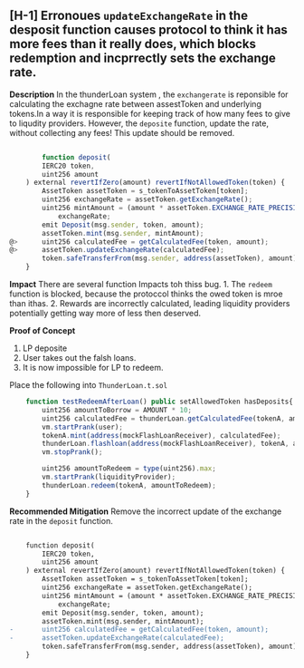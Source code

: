 <!-- @format -->

## [H-1] Erronoues `updateExchangeRate` in the desposit function causes protocol to think it has more fees than it really does, which blocks redemption and incprrectly sets the exchange rate.

**Description** In the thunderLoan system , the `exchangerate` is reponsible for calculating the exchagne rate between assestToken and underlying tokens.In a way it is responsible for keeping track of how many fees to give to liqudity providers.
However, the `deposite` function, update the rate, without collecting any fees! This update should be removed.

```Javascript

        function deposit(
        IERC20 token,
        uint256 amount
    ) external revertIfZero(amount) revertIfNotAllowedToken(token) {
        AssetToken assetToken = s_tokenToAssetToken[token];
        uint256 exchangeRate = assetToken.getExchangeRate();
        uint256 mintAmount = (amount * assetToken.EXCHANGE_RATE_PRECISION()) /
            exchangeRate;
        emit Deposit(msg.sender, token, amount);
        assetToken.mint(msg.sender, mintAmount);
@>      uint256 calculatedFee = getCalculatedFee(token, amount);
@>      assetToken.updateExchangeRate(calculatedFee);
        token.safeTransferFrom(msg.sender, address(assetToken), amount);
    }

```

**Impact** There are several function Impacts toh thiss bug. 1. The `redeem` function is blocked, because the protoccol thinks the owed token is mroe than ithas. 2. Rewards are incorrectly calculated, leading liquidity providers potentially getting way more of less then deserved.

**Proof of Concept**

1. LP deposite
2. User takes out the falsh loans.
3. It is now impossible for LP to redeem.

Place the following into `ThunderLoan.t.sol`

```Javascript
    function testRedeemAfterLoan() public setAllowedToken hasDeposits{
        uint256 amountToBorrow = AMOUNT * 10;
        uint256 calculatedFee = thunderLoan.getCalculatedFee(tokenA, amountToBorrow);
        vm.startPrank(user);
        tokenA.mint(address(mockFlashLoanReceiver), calculatedFee);
        thunderLoan.flashloan(address(mockFlashLoanReceiver), tokenA, amountToBorrow, "");
        vm.stopPrank();

        uint256 amountToRedeem = type(uint256).max;
        vm.startPrank(liquidityProvider);
        thunderLoan.redeem(tokenA, amountToRedeem);
    }
```

**Recommended Mitigation** Remove the incorrect update of the exchange rate in the `deposit` function.

```diff

    function deposit(
        IERC20 token,
        uint256 amount
    ) external revertIfZero(amount) revertIfNotAllowedToken(token) {
        AssetToken assetToken = s_tokenToAssetToken[token];
        uint256 exchangeRate = assetToken.getExchangeRate();
        uint256 mintAmount = (amount * assetToken.EXCHANGE_RATE_PRECISION()) /
            exchangeRate;
        emit Deposit(msg.sender, token, amount);
        assetToken.mint(msg.sender, mintAmount);
-       uint256 calculatedFee = getCalculatedFee(token, amount);
-       assetToken.updateExchangeRate(calculatedFee);
        token.safeTransferFrom(msg.sender, address(assetToken), amount);
    }

```
